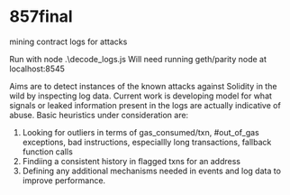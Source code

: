 # 857final
mining contract logs for attacks

Run with node .\decode_logs.js
Will need running geth/parity node at localhost:8545

Aims are to detect instances of the known attacks against Solidity in the wild by inspecting log data. 
Current work is developing model for what signals or leaked information present in the logs are actually indicative of abuse.
Basic heuristics under consideration are:
  1. Looking for outliers in terms of gas_consumed/txn, #out_of_gas exceptions, bad instructions, especiallly long transactions, fallback function calls  
  2. Findiing a consistent history in flagged txns for an address
  3. Defining any additional mechanisms needed in events and log data to improve performance.
